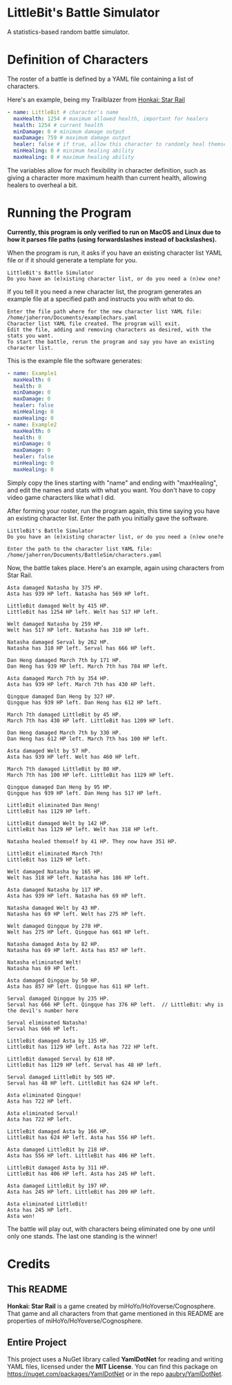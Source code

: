 # LittleBit's Battle Simulator
A statistics-based random battle simulator.

# Definition of Characters
The roster of a battle is defined by a YAML file containing a list of characters.

Here's an example, being my Trailblazer from [Honkai: Star Rail](https://hsr.hoyoverse.com)
```yaml
- name: LittleBit # character's name
  maxHealth: 1254 # maximum allowed health, important for healers
  health: 1254 # current health
  minDamage: 0 # minimum damage output
  maxDamage: 759 # maximum damage output
  healer: false # if true, allow this character to randomly heal themself
  minHealing: 0 # minimum healing ability
  maxHealing: 0 # maximum healing ability
```

The variables allow for much flexibility in character definition, such as giving a character more maximum health than current health, allowing healers to overheal a bit.

# Running the Program
**Currently, this program is only verified to run on MacOS and Linux due to how it parses file paths (using forwardslashes instead of backslashes).**

When the program is run, it asks if you have an existing character list YAML file or if it should generate a template for you.
```plaintext
LittleBit's Battle Simulator
Do you have an (e)xisting character list, or do you need a (n)ew one?
```
If you tell it you need a new character list, the program generates an example file at a specified path and instructs you with what to do.
```plaintext
Enter the file path where for the new character list YAML file: /home/jaherron/Documents/examplechars.yaml
Character list YAML file created. The program will exit.
Edit the file, adding and removing characters as desired, with the stats you want.
To start the battle, rerun the program and say you have an existing character list.
```
This is the example file the software generates:
```yaml
- name: Example1
  maxHealth: 0
  health: 0
  minDamage: 0
  maxDamage: 0
  healer: false
  minHealing: 0
  maxHealing: 0
- name: Example2
  maxHealth: 0
  health: 0
  minDamage: 0
  maxDamage: 0
  healer: false
  minHealing: 0
  maxHealing: 0
```
Simply copy the lines starting with "name" and ending with "maxHealing", and edit the names and stats with what you want. You don't have to copy video game characters like what I did.

After forming your roster, run the program again, this time saying you have an existing character list. Enter the path you initially gave the software.
```plaintext
LittleBit's Battle Simulator
Do you have an (e)xisting character list, or do you need a (n)ew one?e 

Enter the path to the character list YAML file: /home/jaherron/Documents/BattleSim/characters.yaml
```
Now, the battle takes place. Here's an example, again using characters from Star Rail.
```plaintext
Asta damaged Natasha by 375 HP.
Asta has 939 HP left. Natasha has 569 HP left.

LittleBit damaged Welt by 415 HP.
LittleBit has 1254 HP left. Welt has 517 HP left.

Welt damaged Natasha by 259 HP.
Welt has 517 HP left. Natasha has 310 HP left.

Natasha damaged Serval by 262 HP.
Natasha has 310 HP left. Serval has 666 HP left.

Dan Heng damaged March 7th by 171 HP.
Dan Heng has 939 HP left. March 7th has 784 HP left.

Asta damaged March 7th by 354 HP.
Asta has 939 HP left. March 7th has 430 HP left.

Qingque damaged Dan Heng by 327 HP.
Qingque has 939 HP left. Dan Heng has 612 HP left.

March 7th damaged LittleBit by 45 HP.
March 7th has 430 HP left. LittleBit has 1209 HP left.

Dan Heng damaged March 7th by 330 HP.
Dan Heng has 612 HP left. March 7th has 100 HP left.

Asta damaged Welt by 57 HP.
Asta has 939 HP left. Welt has 460 HP left.

March 7th damaged LittleBit by 80 HP.
March 7th has 100 HP left. LittleBit has 1129 HP left.

Qingque damaged Dan Heng by 95 HP.
Qingque has 939 HP left. Dan Heng has 517 HP left.

LittleBit eliminated Dan Heng!
LittleBit has 1129 HP left.

LittleBit damaged Welt by 142 HP.
LittleBit has 1129 HP left. Welt has 318 HP left.

Natasha healed themself by 41 HP. They now have 351 HP.

LittleBit eliminated March 7th!
LittleBit has 1129 HP left.

Welt damaged Natasha by 165 HP.
Welt has 318 HP left. Natasha has 186 HP left.

Asta damaged Natasha by 117 HP.
Asta has 939 HP left. Natasha has 69 HP left.

Natasha damaged Welt by 43 HP.
Natasha has 69 HP left. Welt has 275 HP left.

Welt damaged Qingque by 278 HP.
Welt has 275 HP left. Qingque has 661 HP left.

Natasha damaged Asta by 82 HP.
Natasha has 69 HP left. Asta has 857 HP left.

Natasha eliminated Welt!
Natasha has 69 HP left.

Asta damaged Qingque by 50 HP.
Asta has 857 HP left. Qingque has 611 HP left.

Serval damaged Qingque by 235 HP.
Serval has 666 HP left. Qingque has 376 HP left.  // LittleBit: why is the devil's number here

Serval eliminated Natasha!
Serval has 666 HP left.

LittleBit damaged Asta by 135 HP.
LittleBit has 1129 HP left. Asta has 722 HP left.

LittleBit damaged Serval by 618 HP.
LittleBit has 1129 HP left. Serval has 48 HP left.

Serval damaged LittleBit by 505 HP.
Serval has 48 HP left. LittleBit has 624 HP left.

Asta eliminated Qingque!
Asta has 722 HP left.

Asta eliminated Serval!
Asta has 722 HP left.

LittleBit damaged Asta by 166 HP.
LittleBit has 624 HP left. Asta has 556 HP left.

Asta damaged LittleBit by 218 HP.
Asta has 556 HP left. LittleBit has 406 HP left.

LittleBit damaged Asta by 311 HP.
LittleBit has 406 HP left. Asta has 245 HP left.

Asta damaged LittleBit by 197 HP.
Asta has 245 HP left. LittleBit has 209 HP left.

Asta eliminated LittleBit!
Asta has 245 HP left.
Asta won!
```
The battle will play out, with characters being eliminated one by one until only one stands. The last one standing is the winner!

# Credits
## This README
**Honkai: Star Rail** is a game created by miHoYo/HoYoverse/Cognosphere. That game and all characters from that game mentioned in this README are properties of miHoYo/HoYoverse/Cognosphere.

## Entire Project
This project uses a NuGet library called **YamlDotNet** for reading and writing YAML files, licensed under the **MIT License**. You can find this package on https://nuget.com/packages/YamlDotNet or in the repo [aaubry/YamlDotNet](https://github.com/aaubry/YamlDotNet).
